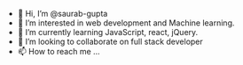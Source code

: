 - 👋 Hi, I’m @saurab-gupta
- 👀 I’m interested in web development and Machine learning.
- 🌱 I’m currently learning JavaScript, react, jQuery.
- 💞️ I’m looking to collaborate on full stack developer 
- 📫 How to reach me ...

<!---
saurab-gupta/saurab-gupta is a ✨ special ✨ repository because its `README.md` (this file) appears on your GitHub profile.
You can click the Preview link to take a look at your changes.
--->

